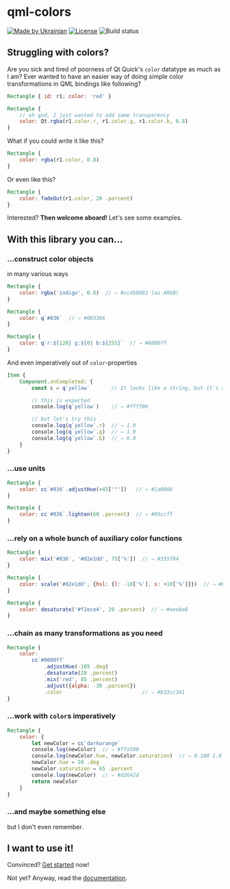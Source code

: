 # qml-colors

[![Made by Ukrainian](https://img.shields.io/static/v1?label=Made%20by&message=Ukrainian&labelColor=1f5fb2&color=fad247&style=flat-square)](https://github.com/GooRoo/ukrainian-shields)
[![License](https://img.shields.io/github/license/GooRoo/qml-colors?style=flat-square)](LICENSE)
![Build status](https://img.shields.io/github/checks-status/GooRoo/qml-colors/main?style=flat-square)

## Struggling with colors?

Are you sick and tired of poorness of Qt Quick's `color` datatype as much as I am? Ever wanted to have an easier way of doing simple color transformations in QML bindings like following?
```qml hl_lines="5"
Rectangle { id: r1; color: 'red' }

Rectangle {
	// oh god, I just wanted to add some transparency
	color: Qt.rgba(r1.color.r, r1.color.g, r1.color.b, 0.8)
}
```
What if you could write it like this?
```qml
Rectangle {
	color: rgba(r1.color, 0.8)
}
```
Or even like this?
```qml
Rectangle {
	color: fadeOut(r1.color, 20 .percent)
}
```
Interested? **Then welcome aboard!** Let's see some examples.

## With this library you can…

### …construct color objects

in many various ways

```qml
Rectangle {
	color: rgba('indigo', 0.8)  // ⇒ #cc4b0082 (as ARGB)
}
```

```qml
Rectangle {
	color: q`#036`  // ⇒ #003366
}
```

```qml
Rectangle {
	color: q`r:${128} g:${0} b:${255}`  // ⇒ #8000ff
}
```

And even imperatively out of `color`-properties

```qml hl_lines="3"
Item {
	Component.onCompleted: {
		const c = q`yellow`       // It looks like a string, but it's an object!

		// this is expected
		console.log(q`yellow`)    // ⇒ #ffff00

		// but let's try this
		console.log(q`yellow`.r)  // ⇒ 1.0
		console.log(q`yellow`.g)  // ⇒ 1.0
		console.log(q`yellow`.b)  // ⇒ 0.0
	}
}
```

### …use units

```qml
Rectangle {
	color: cc`#036`.adjustHue(+45['°'])   // ⇒ #1a0066
}
```
```qml
Rectangle {
	color: cc`#036`.lighten(60 .percent)  // ⇒ #99ccff
}
```

### …rely on a whole bunch of auxiliary color functions

```qml
Rectangle {
	color: mix('#036', '#d2e1dd', 75['%'])  // ⇒ #355f84
}
```
```qml
Rectangle {
	color: scale('#d2e1dd', {hsl: {l: -10['%'], s: +10['%']}})  // ⇒ #b3d4cb
}
```
```qml
Rectangle {
	color: desaturate('#f2ece4', 20 .percent)  // ⇒ #eeebe8
}
```

### …chain as many transformations as you need

```qml
Rectangle {
	color:
		cc`#0000ff`
			.adjustHue(-105 .deg)
			.desaturate(20 .percent)
			.mix('red', 85 .percent)
			.adjust({alpha: -30 .percent})
			.color                          // ⇒ #b33cc341
}
```

### …work with `color`s imperatively

```qml hl_lines="3 6-7"
Rectangle {
	color: {
		let newColor = cc`darkorange`
		console.log(newColor)  // ⇒ #ffa500
		console.log(newColor.hue, newColor.saturation)  // ⇒ 0.108 1.0
		newColor.hue = 20 .deg
		newColor.saturation = 65 .percent
		console.log(newColor)  // ⇒ #d2642d
		return newColor
	}
}
```

### …and maybe something else

but I don't even remember.

## I want to use it!

Convinced? [Get started][get-started] now!

Not yet? Anyway, read the [documentation][get-started].

[get-started]: https://gooroo.github.io/qml-colors/getting-started/why/
